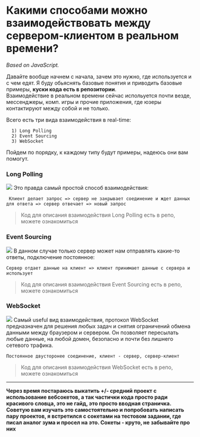 <h1>Какими способами можно взаимодействовать между сервером-клиентом в реальном времени?</h2>
<p><I>Based on JavaScript.</I></p>

Давайте вообще начнем с начала, зачем это нужно, где используется и с чем едят. Я буду обьяснять базовые понятия и приводить базовые примеры, **куски кода есть в репозитории**.
<br>
Взаимодействие в реальном времени сейчас испольуется почти везде, мессенджеры, комп. игры и прочие приложения, где юзеры контактируют между собой и не только.

Всего есть три вида взаимодействия в real-time:
```
  1) Long Polling
  2) Event Sourcing
  3) WebSocket
```
  
Пойдем по порядку, к каждому типу будут примеры, надеюсь они вам помогут.
<h3>Long Polling</h3>
<img src="https://user-images.githubusercontent.com/60395869/125396354-17a1d680-e3b5-11eb-839b-42b254c669cf.png">
Это правда самый простой способ взаимодействия:
<br>

``` Клиент делает запрос => сервер не закрывает соединение и ждет данных для ответа => сервер отвечает => новый запрос```
> Код для описания взаимодействия Long Polling есть в репо, можете ознакомиться
  
<h3>Event Sourcing</h3>
<img src="https://user-images.githubusercontent.com/60395869/125397635-dd393900-e3b6-11eb-9ac0-b6aba050bdb6.png">
В данном случае только сервер может нам отправлять какие-то ответы, подключение постоянное:
<br>

```Cервер отдает данные на клиент => клиент принимает данные с сервера и использует```
> Код для описания взаимодействия Event Sourcing есть в репо, можете ознакомиться

  
<h3>WebSocket</h3>
<img src="https://user-images.githubusercontent.com/60395869/125399429-41f59300-e3b9-11eb-9c77-55c1c43344d3.png">
Самый useful вид взаимодействия, протокол WebSocket предназначен для решения любых задач и снятия ограничений обмена данными между браузером и сервером. Он позволяет пересылать любые данные, на любой домен, безопасно и почти без лишнего сетевого трафика.

```Постоянное двусторонее соединение, клиент - сервер, сервер-клиент```
  
> Код для описания взаимодействия WebSocket есть в репо, можете ознакомиться
---

**Через время постараюсь выкатить +/- средний проект с использование вебсокетов, а так частички кода просто ради красивого словца, это не гайд, это просто вводная страничка. Советую вам изучать это самостоятельно и попробовать написать пару проектов, я встретился с сокетами на тестовом задании, где писал аналог зума и просел на это. Сокеты - круто, не забывайте про них**
   
  

